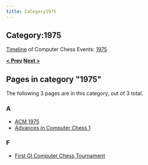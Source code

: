 ```yaml
---
title: Category1975
---
```

## Category:1975



[Timeline](Timeline "Timeline") of Computer Chess Events: [1975](https://en.wikipedia.org/wiki/1975)

**[\< Prev](Category:1974 "Category:1974") [Next >](Category:1976 "Category:1976")**

## Pages in category "1975"

The following 3 pages are in this category, out of 3 total.

### A

- [ACM 1975](ACM_1975 "ACM 1975")
- [Advances in Computer Chess 1](Advances_in_Computer_Chess_1 "Advances in Computer Chess 1")

### F

- [First GI Computer Chess Tournament](First_GI_Computer_Chess_Tournament "First GI Computer Chess Tournament")

